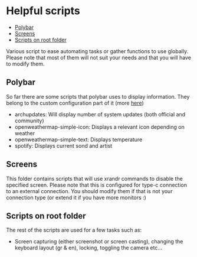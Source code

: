 # Helpful scripts
<!-- TOC depthFrom:2 -->

- [Polybar](#polybar)
- [Screens](#screens)
- [Scripts on root folder](#scripts-on-root-folder)

<!-- /TOC -->
Various script to ease automating tasks or gather functions to use globally. Please note that most of them will not suit your needs and that you will have to modify them.

## Polybar

So far there are some scripts that polybar uses to display information. They belong to the custom configuration part of it (more [here](https://github.com/jaagr/polybar/wiki/Module:-script))

* archupdates: Will display number of system updates (both official and community)
* openweathermap-simple-icon: Displays a relevant icon depending on weather
* openweathermap-simple-text: Displays temperature
* spotify: Displays current sond and artist

## Screens

This folder contains scripts that will use xrandr commands to disable the specified screen. Please note that this is configured for type-c connection to an external connection. You should modify them if that is not your connection type (or extend it if you have more monitors :)

## Scripts on root folder

The rest of the scripts are used for a few tasks such as:

* Screen capturing (either screenshot or screen casting), changing the keyboard layout (gr & en), locking, toggling the camera etc...
